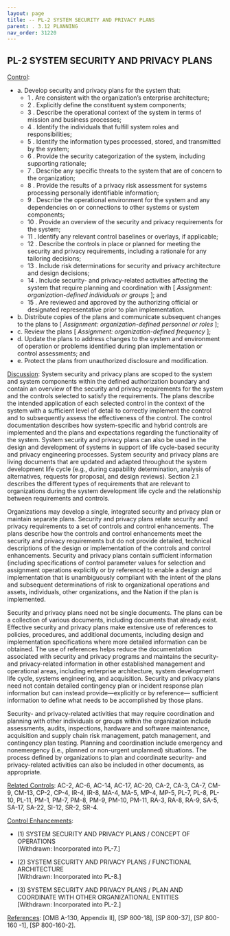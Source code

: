 ```yaml
---
layout: page
title: -- PL-2 SYSTEM SECURITY AND PRIVACY PLANS 
parent: . 3.12 PLANNING 
nav_order: 31220 
---
```


## PL-2 SYSTEM SECURITY AND PRIVACY PLANS

<ins>Control</ins>:

* a. Develop security and privacy plans for the system that:
    * 1 . Are consistent with the organization’s enterprise architecture;
    * 2 . Explicitly define the constituent system components;
    * 3 . Describe the operational context of the system in terms of mission and business processes;
    * 4 . Identify the individuals that fulfill system roles and responsibilities;
    * 5 . Identify the information types processed, stored, and transmitted by the system;
    * 6 . Provide the security categorization of the system, including supporting rationale;
    * 7 . Describe any specific threats to the system that are of concern to the organization;
    * 8 . Provide the results of a privacy risk assessment for systems processing personally identifiable information;
    * 9 . Describe the operational environment for the system and any dependencies on or connections to other systems or system components;
    * 10 . Provide an overview of the security and privacy requirements for the system;
    * 11 . Identify any relevant control baselines or overlays, if applicable;
    * 12 . Describe the controls in place or planned for meeting the security and privacy requirements, including a rationale for any tailoring decisions;
    * 13 . Include risk determinations for security and privacy architecture and design decisions;
    * 14 . Include security- and privacy-related activities affecting the system that require planning and coordination with [ _Assignment: organization-defined individuals or groups_ ]; and
    * 15 . Are reviewed and approved by the authorizing official or designated representative prior to plan implementation.
* b. Distribute copies of the plans and communicate subsequent changes to the plans to [ _Assignment: organization-defined personnel or roles_ ];
* c. Review the plans [ _Assignment: organization-defined frequency_ ];
* d. Update the plans to address changes to the system and environment of operation or problems identified during plan implementation or control assessments; and
* e. Protect the plans from unauthorized disclosure and modification.

<ins>Discussion</ins>: System security and privacy plans are scoped to the system and system components within the defined authorization boundary and contain an overview of the security and privacy requirements for the system and the controls selected to satisfy the requirements. The plans describe the intended application of each selected control in the context of the system with a sufficient level of detail to correctly implement the control and to subsequently assess the effectiveness of the control. The control documentation describes how system-specific and hybrid controls are implemented and the plans and expectations regarding the functionality of the system. System security and privacy plans can also be used in the design and development of systems in support of life cycle-based security and privacy engineering processes. System security and privacy plans are living documents that are updated and adapted throughout the system development life cycle (e.g., during capability determination, analysis of alternatives, requests for proposal, and design reviews). Section 2.1 describes the different types of requirements that are relevant to organizations during the system development life cycle and the relationship between requirements and controls.

Organizations may develop a single, integrated security and privacy plan or maintain separate plans. Security and privacy plans relate security and privacy requirements to a set of controls and control enhancements. The plans describe how the controls and control enhancements meet the security and privacy requirements but do not provide detailed, technical descriptions of the design or implementation of the controls and control enhancements. Security and privacy plans contain sufficient information (including specifications of control parameter values for selection and assignment operations explicitly or by reference) to enable a design and implementation that is unambiguously compliant with the intent of the plans and subsequent determinations of risk to organizational operations and assets, individuals, other organizations, and the Nation if the plan is implemented.

Security and privacy plans need not be single documents. The plans can be a collection of various documents, including documents that already exist. Effective security and privacy plans make extensive use of references to policies, procedures, and additional documents, including design and implementation specifications where more detailed information can be obtained. The use of references helps reduce the documentation associated with security and privacy programs and maintains the security- and privacy-related information in other established management and operational areas, including enterprise architecture, system development life cycle, systems engineering, and acquisition. Security and privacy plans need not contain detailed contingency plan or incident response plan information but can instead provide—explicitly or by reference— sufficient information to define what needs to be accomplished by those plans.

Security- and privacy-related activities that may require coordination and planning with other individuals or groups within the organization include assessments, audits, inspections, hardware and software maintenance, acquisition and supply chain risk management, patch management, and contingency plan testing. Planning and coordination include emergency and nonemergency (i.e., planned or non-urgent unplanned) situations. The process defined by organizations to plan and coordinate security- and privacy-related activities can also be included in other documents, as appropriate.
     
<ins>Related Controls</ins>: AC-2, AC-6, AC-14, AC-17, AC-20, CA-2, CA-3, CA-7, CM-9, CM-13, CP-2, CP-4, IR-4, IR-8, MA-4, MA-5, MP-4, MP-5, PL-7, PL-8, PL-10, PL-11, PM-1, PM-7, PM-8, PM-9, PM-10, PM-11, RA-3, RA-8, RA-9, SA-5, SA-17, SA-22, SI-12, SR-2, SR-4.

<ins>Control Enhancements</ins>:
   
* (1) SYSTEM SECURITY AND PRIVACY PLANS / CONCEPT OF OPERATIONS<br>
[Withdrawn: Incorporated into PL-7.]
   
* (2) SYSTEM SECURITY AND PRIVACY PLANS / FUNCTIONAL ARCHITECTURE<br>
[Withdrawn: Incorporated into PL-8.]
   
* (3) SYSTEM SECURITY AND PRIVACY PLANS / PLAN AND COORDINATE WITH OTHER ORGANIZATIONAL ENTITIES<br>
[Withdrawn: Incorporated into PL-2.]

<ins>References</ins>: [OMB A-130, Appendix II], [SP 800-18], [SP 800-37], [SP 800-160 -1], [SP 800-160-2].
